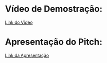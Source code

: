 # Vídeo de Demostração:
[Link do Vídeo](https://drive.google.com/file/d/1h7X9iYYONeUFAXF0D48LiWxDtjFsiYcv/view?usp=sharing)

# Apresentação do Pitch:
[Link da Apresentação](https://docs.google.com/presentation/d/1WGrjm4DPWdpqGNAyEz3T0I2U0GpagBr3/edit?usp=sharing&ouid=105368717328735239840&rtpof=true&sd=true)
